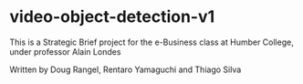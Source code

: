 # video-object-detection-v1

This is a Strategic Brief project for the e-Business class at Humber College, under professor Alain Londes

Written by Doug Rangel, Rentaro Yamaguchi and Thiago Silva
